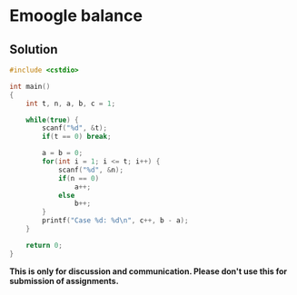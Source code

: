 # Emoogle balance

## Solution

```c++
#include <cstdio>

int main()
{
    int t, n, a, b, c = 1;

    while(true) {
        scanf("%d", &t);
        if(t == 0) break;

        a = b = 0;
        for(int i = 1; i <= t; i++) {
            scanf("%d", &n);
            if(n == 0)
                a++;
            else
                b++;
        }
        printf("Case %d: %d\n", c++, b - a);
    }

    return 0;
}

```


**This is only for discussion and communication. Please don't use this for submission of assignments.**